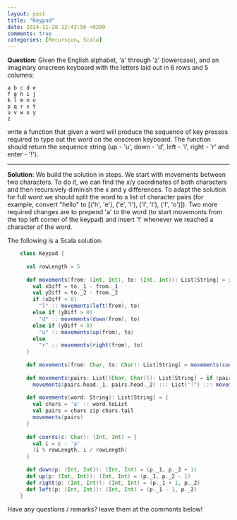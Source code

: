 ```yaml
---
layout: post
title: "Keypad"
date: 2014-11-28 12:43:56 +0200
comments: true
categories: [Recursion, Scala] 
---
```


**Question**: Given the English alphabet, 'a' through 'z' (lowercase), and an imaginary onscreen keyboard with the letters laid out in 6 rows and 5 columns:

    a b c d e
    f g h i j
    k l m n o
    p q r s t
    u v w x y
    z

write a function that given a word will produce the sequence of key presses required to type out the word on the onscreen keyboard. The function should return the sequence string (up - 'u', down - 'd', left - 'l', right - 'r' and enter - '!').
<!--more-->

---

**Solution**: We build the solution in steps. We start with movements between two characters. To do it, we can find the x/y coordinates of both characters
and then recursively diminish the x and y differences. To adapt the solution for full word we should split the word to a list of character pairs (for example, convert "hello" to [('h', 'e'), ('e', 'l'), ('l', 'l'), ('l', 'o')]). 
Two more required changes are to prepend 'a' to the word (to start movemonts from the top left corner of the keypad) and insert '!' whenever we reached a character of the word.

The following is a Scala solution:

``` Scala
    class Keypad {
    
      val rowLength = 5
    
      def movements(from: (Int, Int), to: (Int, Int)): List[String] = if (from == to) Nil else {
        val xDiff = to._1 - from._1
        val yDiff = to._2 - from._2
        if (xDiff < 0) 
          "l" :: movements(left(from), to)
        else if (yDiff > 0)
          "d" :: movements(down(from), to)
        else if (yDiff < 0)
          "u" :: movements(up(from), to)
        else 
          "r" :: movements(right(from), to)
      }
    
      def movements(from: Char, to: Char): List[String] = movements(coords(from), coords(to))
    
      def movements(pairs: List[(Char, Char)]): List[String] = if (pairs.isEmpty) Nil else 
        movements(pairs.head._1, pairs.head._2) ::: List("!") ::: movements(pairs.tail)
    
      def movements(word: String): List[String] = { 
        val chars = 'a' :: word.toList
        val pairs = chars zip chars.tail
        movements(pairs)
      }
    
      def coords(c: Char): (Int, Int) = {
        val i = c - 'a'
        (i % rowLength, i / rowLength)
      }
      
      def down(p: (Int, Int)): (Int, Int) = (p._1, p._2 + 1)
      def up(p: (Int, Int)): (Int, Int) = (p._1, p._2 - 1)
      def right(p: (Int, Int)): (Int, Int) = (p._1 + 1, p._2)
      def left(p: (Int, Int)): (Int, Int) = (p._1 - 1, p._2)
    }
```

Have any questions / remarks? leave them at the commonts below!

